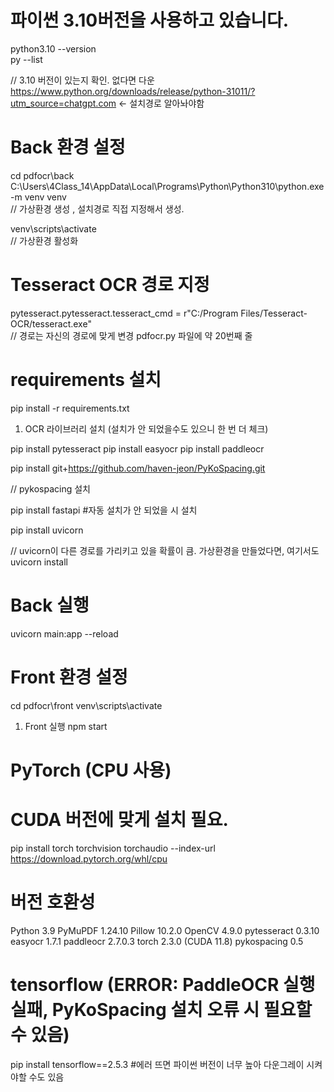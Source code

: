 # 파이썬 3.10버전을 사용하고 있습니다.
python3.10 --version  
py --list

// 3.10 버전이 있는지 확인. 없다면 다운 https://www.python.org/downloads/release/python-31011/?utm_source=chatgpt.com     <- 설치경로 알아놔야함

# Back 환경 설정
cd pdfocr\back
C:\Users\4Class_14\AppData\Local\Programs\Python\Python310\python.exe -m venv venv      
// 가상환경 생성 , 설치경로 직접 지정해서 생성.

venv\scripts\activate       
// 가상환경 활성화

# Tesseract OCR 경로 지정
pytesseract.pytesseract.tesseract_cmd = r"C:/Program Files/Tesseract-OCR/tesseract.exe"   
// 경로는 자신의 경로에 맞게 변경  pdfocr.py 파일에 약 20번째 줄

# requirements 설치
pip install -r requirements.txt

1. OCR 라이브러리 설치 (설치가 안 되었을수도 있으니 한 번 더 체크)

pip install pytesseract 
pip install easyocr
pip install paddleocr

pip install git+https://github.com/haven-jeon/PyKoSpacing.git           

// pykospacing 설치

pip install fastapi     #자동 설치가 안 되었을 시 설치

pip install uvicorn 

// uvicorn이 다른 경로를 가리키고 있을 확률이 큼. 가상환경을 만들었다면, 여기서도 uvicorn install

# Back 실행
uvicorn main:app --reload

# Front 환경 설정
cd pdfocr\front
venv\scripts\activate

1. Front 실행
npm start



# PyTorch (CPU 사용)
# CUDA 버전에 맞게 설치 필요.
pip install torch torchvision torchaudio --index-url https://download.pytorch.org/whl/cpu

# 버전 호환성
Python 3.9
PyMuPDF 1.24.10
Pillow 10.2.0
OpenCV 4.9.0
pytesseract 0.3.10
easyocr 1.7.1
paddleocr 2.7.0.3
torch 2.3.0 (CUDA 11.8)
pykospacing 0.5

# tensorflow (ERROR: PaddleOCR 실행 실패, PyKoSpacing 설치 오류 시 필요할 수 있음)
pip install tensorflow==2.5.3
#에러 뜨면 파이썬 버전이 너무 높아 다운그레이 시켜야할 수도 있음